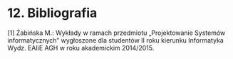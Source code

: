 # 12. Bibliografia

[1] Żabińska M.: Wykłady w ramach przedmiotu „Projektowanie Systemów
informatycznych” wygłoszone dla studentów II roku kierunku Informatyka Wydz. EAIiE
AGH w roku akademickim 2014/2015.